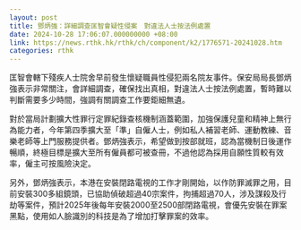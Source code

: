 ```yaml
---
layout: post
title: 鄧炳強：詳細調查匡智會疑性侵案　對違法人士按法例處置
date: 2024-10-28 17:06:07.000000000 +08:00
link: https://news.rthk.hk/rthk/ch/component/k2/1776571-20241028.htm
categories: rthk
---
```


匡智會轄下殘疾人士院舍早前發生懷疑職員性侵犯兩名院友事件。保安局局長鄧炳強表示非常關注，會詳細調查，確保找出真相，對違法人士按法例處置，暫時難以判斷需要多少時間，強調有關調查工作要鉅細無遺。

對於當局計劃擴大性罪行定罪紀錄查核機制涵蓋範圍，加強保護兒童和精神上無行為能力者，今年第四季擴大至「準」自僱人士，例如私人補習老師、運動教練、音樂老師等上門服務提供者。鄧炳強表示，希望做到按部就班，認為當機制日後運作暢順，終極目標是擴大至所有僱員都可被查冊，不過他認為採用自願性質較有效率，僱主可按風險決定。

另外，鄧炳強表示，本港在安裝閉路電視的工作才剛開始，以作防罪滅罪之用，目前安裝300多組鏡頭，已協助偵破超過40宗案件，拘捕超過70人，涉及謀殺及行劫等案件，預計2025年後每年安裝2000至2500部閉路電視，會優先安裝在罪案黑點，使用如人臉識別的科技是為了增加打擊罪案的效率。
